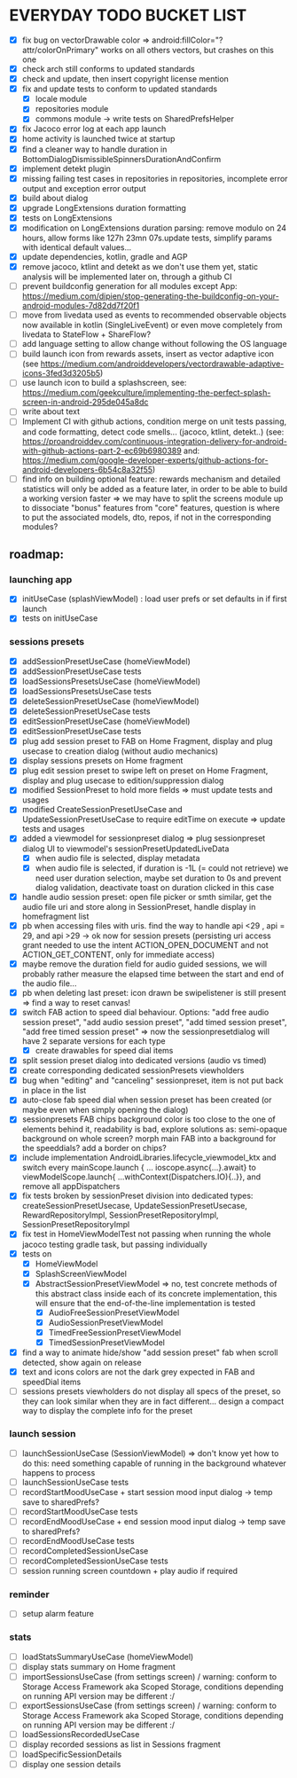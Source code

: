 # EVERYDAY TODO BUCKET LIST

- [x] fix bug on vectorDrawable color => android:fillColor="?attr/colorOnPrimary" works on all others vectors, but crashes on this one
- [x] check arch still conforms to updated standards
- [x] check and update, then insert copyright license mention
- [x] fix and update tests to conform to updated standards
  - [x] locale module
  - [x] repositories module
  - [x] commons module -> write tests on SharedPrefsHelper
- [x] fix Jacoco error log at each app launch
- [x] home activity is launched twice at startup
- [x] find a cleaner way to handle duration in BottomDialogDismissibleSpinnersDurationAndConfirm
- [x] implement detekt plugin
- [x] missing failing test cases in repositories in repositories, incomplete error output and exception error output
- [x] build about dialog
- [x] upgrade LongExtensions duration formatting
- [x] tests on LongExtensions
- [x] modification on LongExtensions duration parsing: remove modulo on 24 hours, allow forms like 127h 23mn 07s.update tests, simplify params with identical default values...
- [x] update dependencies, kotlin, gradle and AGP
- [x] remove jacoco, ktlint and detekt as we don't use them yet, static analysis will be implemented later on, through a github CI
- [ ] prevent buildconfig generation for all modules except App: https://medium.com/dipien/stop-generating-the-buildconfig-on-your-android-modules-7d82dd7f20f1
- [ ] move from livedata used as events to recommended observable objects now available in kotlin (SingleLiveEvent) or even move completely from livedata to StateFlow + ShareFlow?
- [ ] add language setting to allow change without following the OS language
- [ ] build launch icon from rewards assets, insert as vector adaptive icon (see https://medium.com/androiddevelopers/vectordrawable-adaptive-icons-3fed3d3205b5)
- [ ] use launch icon to build a splashscreen, see: https://medium.com/geekculture/implementing-the-perfect-splash-screen-in-android-295de045a8dc
- [ ] write about text
- [ ] Implement CI with github actions, condition merge on unit tests passing, and code formatting, detect code smells... (jacoco, ktlint, detekt..) (see: https://proandroiddev.com/continuous-integration-delivery-for-android-with-github-actions-part-2-ec69b6980389 and: https://medium.com/google-developer-experts/github-actions-for-android-developers-6b54c8a32f55)
- [ ] find info on building optional feature: rewards mechanism and detailed statistics will only be added as a feature later, in order to be able to build a working version faster => we may have to split the screens module up to dissociate "bonus" features from "core" features, question is where to put the associated models, dto, repos, if not in the corresponding modules?

##  roadmap:
### launching app
  - [x] initUseCase (splashViewModel) : load user prefs or set defaults in if first launch
  - [x] tests on initUseCase

### sessions presets
  - [x] addSessionPresetUseCase (homeViewModel)
  - [x] addSessionPresetUseCase tests
  - [x] loadSessionsPresetsUseCase (homeViewModel)
  - [x] loadSessionsPresetsUseCase tests
  - [x] deleteSessionPresetUseCase (homeViewModel)
  - [x] deleteSessionPresetUseCase tests
  - [x] editSessionPresetUseCase (homeViewModel)
  - [x] editSessionPresetUseCase tests
  - [x] plug add session preset to FAB on Home Fragment, display and plug usecase to creation dialog (without audio mechanics)
  - [x] display sessions presets on Home fragment
  - [x] plug edit session preset to swipe left on preset on Home Fragment, display and plug usecase to edition/suppression dialog
  - [x] modified SessionPreset to hold more fields => must update tests and usages
  - [x] modified CreateSessionPresetUseCase and UpdateSessionPresetUseCase to require editTime on execute => update tests and usages
  - [x] added a viewmodel for sessionpreset dialog => plug sessionpreset dialog UI to viewmodel's sessionPresetUpdatedLiveData
      - [x] when audio file is selected, display metadata
      - [x] when audio file is selected, if duration is -1L (= could not retrieve) we need user duration selection, maybe set duration to 0s and prevent dialog validation, deactivate toast on duration clicked in this case
  - [x] handle audio session preset: open file picker or smth similar, get the audio file uri and store along in SessionPreset, handle display in homefragment list
  - [x] pb when accessing files with uris. find the way to handle api <29 , api = 29, and api >29 -> ok now for session presets (persisting uri access grant needed to use the intent ACTION_OPEN_DOCUMENT and not ACTION_GET_CONTENT, only for immediate access)     
  - [x] maybe remove the duration field for audio guided sessions, we will probably rather measure the elapsed time between the start and end of the audio file...
  - [x] pb when deleting last preset: icon drawn be swipelistener is still present => find a way to reset canvas!
  - [x] switch FAB action to speed dial behaviour. Options: "add free audio session preset", "add audio session preset", "add timed session preset", "add free timed session preset" => now the sessionpresetdialog will have 2 separate versions for each type
    - [x] create drawables for speed dial items
  - [x] split session preset dialog into dedicated versions (audio vs timed)
  - [x] create corresponding dedicated sessionPresets viewholders
  - [x] bug when "editing" and "canceling" sessionpreset, item is not put back in place in the list
  - [x] auto-close fab speed dial when session preset has been created (or maybe even when simply opening the dialog)
  - [x] sessionpresets FAB chips background color is too close to the one of elements behind it, readability is bad, explore solutions as: semi-opaque background on whole screen? morph main FAB into a background for the speeddials? add a border on chips?
  - [x] include implementation AndroidLibraries.lifecycle_viewmodel_ktx and switch every mainScope.launch { ... ioscope.async{...}.await} to viewModelScope.launch{ ...withContext(Dispatchers.IO){..}}, and remove all appDispatchers
  - [x] fix tests broken by sessionPreset division into dedicated types: createSessionPresetUsecase, UpdateSessionPresetUsecase, RewardRepositoryImpl, SessionPresetRepositoryImpl, SessionPresetRepositoryImpl
  - [x] fix test in HomeViewModelTest not passing when running the whole jacoco testing gradle task, but passing individually
  - [x] tests on
     - [x] HomeViewModel
     - [x] SplashScreenViewModel
     - [x] AbstractSessionPresetViewModel => no, test concrete methods of this abstract class inside each of its concrete implementation, this will ensure that the end-of-the-line implementation is tested
         - [x] AudioFreeSessionPresetViewModel
         - [x] AudioSessionPresetViewModel
         - [x] TimedFreeSessionPresetViewModel
         - [x] TimedSessionPresetViewModel
  - [x] find a way to animate hide/show "add session preset" fab when scroll detected, show again on release
  - [x] text and icons colors are not the dark grey expected in FAB and speedDial items
  - [ ] sessions presets viewholders do not display all specs of the preset, so they can look similar when they are in fact different... design a compact way to display the complete info for the preset

### launch session
  - [ ] launchSessionUseCase (SessionViewModel) => don't know yet how to do this: need something capable of running in the background whatever happens to process
  - [ ] launchSessionUseCase tests
  - [ ] recordStartMoodUseCase + start session mood input dialog -> temp save to sharedPrefs?
  - [ ] recordStartMoodUseCase tests
  - [ ] recordEndMoodUseCase + end session mood input dialog -> temp save to sharedPrefs?
  - [ ] recordEndMoodUseCase tests
  - [ ] recordCompletedSessionUseCase
  - [ ] recordCompletedSessionUseCase tests
  - [ ] session running screen countdown + play audio if required

### reminder
  - [ ] setup alarm feature

### stats
  - [ ] loadStatsSummaryUseCase (homeViewModel)
  - [ ] display stats summary on Home fragment
  - [ ] importSessionsUseCase (from settings screen) / warning: conform to Storage Access Framework aka Scoped Storage, conditions depending on running API version may be different :/
  - [ ] exportSessionsUseCase (from settings screen) / warning: conform to Storage Access Framework aka Scoped Storage, conditions depending on running API version may be different :/
  - [ ] loadSessionsRecordedUseCase
  - [ ] display recorded sessions as list in Sessions fragment
  - [ ] loadSpecificSessionDetails
  - [ ] display one session details
